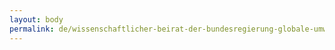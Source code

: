 ```yaml
---
layout: body
permalink: de/wissenschaftlicher-beirat-der-bundesregierung-globale-umweltveranderungen/
---
```


